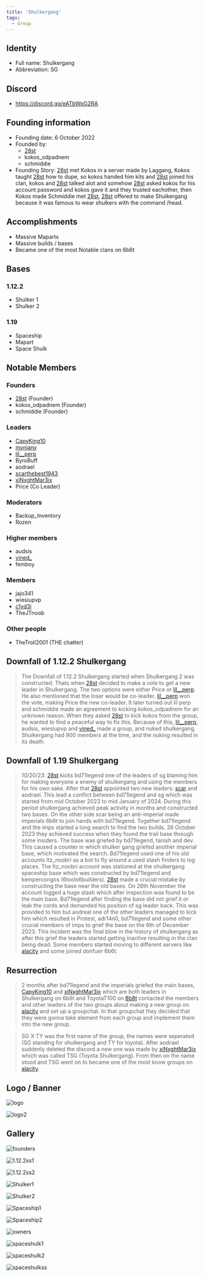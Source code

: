 ```yaml
---
title: 'Shulkergang'
tags:
  - Group
---
```


## Identity
* Full name: Shulkergang
* Abbreviation: SG

## Discord
* https://discord.gg/eATbWpG2RA

## Founding information
* Founding date: 6 October 2022
* Founded by: 
  * [28st](../Players/28st.md)
  * kokos_odpadnem
  * schmiddie
* Founding Story: [28st](../Players/28st.md) met Kokos in a server made by Laggang, Kokos taught [28st](../Players/28st.md) how to dupe, so kokos handed him kits and [28st](../Players/28st.md) joined his clan, kokos and [28st](../Players/28st.md) talked alot and somehow [28st](../Players/28st.md) asked kokos for his account password and kokos gave it and they trusted eachother, then Kokos made Schmiddie met [28st](../Players/28st.md), [28st](../Players/28st.md) offered to make Shulkergang because it was famous to wear shulkers with the command /head.

## Accomplishments
- Massive Maparts
- Massive builds / bases
- Became one of the most Notable clans on 6b6t

## Bases
### 1.12.2
- Shulker 1
- Shulker 2

### 1.19
- Spaceship
- Mapart
- Space Shulk

## Notable Members
### Founders
- [28st](../Players/28st.md) (Founder)
- kokos_odpadnem (Founder)
- schmiddie (Founder)

### Leaders
- [CapyKing10](../Players//capy.md)
- [myniany](../Players/myniany.md)
- [lil__perp](../Players/lilperp.md)
- ByroBuff
- aodrael
- [scarthebest1943](../Players/scar.md)
- [xiNxghtMar3ix](../Players/nxght.md)
- Price (Co Leader)

### Moderators
- Backup_Inventory
- Rozen

### Higher members
- audsis
- [vined_](../Players/vined.md)
- femboy

### Members
- jajo341
- wiesiupvp
- [c1yd3i](../Players/clyde.md)
- TheJTnoob

### Other people
- TheTroll2001 (THE chatter)

## Downfall of 1.12.2 Shulkergang
> The Downfall of 1.12.2 Shulkergang started when Shulkergang 2 was constructed. Thats when [28st](../Players/28st.md) decided to make a vote to get a new leader in Shulkergang. The two options were either Price or [lil__perp](../Players/lilperp.md). He also mentioned that the loser would be co-leader. [lil__perp](../Players/lilperp.md) won the vote, making Price the new co-leader. It later turned out lil perp and schmiddie made an agreement to kicking kokos_odpadnem for an unknown reason. When they asked [28st](../Players/28st.md) to kick kokos from the group, he wanted to find a peaceful way to fix this. Because of this, [lil__perp](../Players/lilperp.md), audsis, wiesiupvp and [vined_](../Players/vined.md) made a group, and nuked shulkergang. Shulkergang had 900 members at the time, and the nuking resulted in its death.

## Downfall of 1.19 Shulkergang
> 10/20/23: [28st](../Players/28st.md) kicks bd71legend one of the leaders of sg blaming him for making everyone a enemy of shulkergang and using the members for his own sake. After that [28st](../Players/28st.md) appointed two new leaders: [scar](../Players/scar.md) and aodrael.
> This lead a conflict between bd71legend and sg which was started from mid October 2023 to mid January of 2024. 
> During this period shulkergang achieved peak activity in months and constructed two bases. 
> On the other side scar being an anti-imperial made imperials 6b6t to join hands with bd71legend. 
> Together bd71legend and the imps started a long search to find the two builds. 
> 26 October 2023 they achieved success when they found the trail base through some insiders.
> The base was griefed by bd71legend, tanish and dev.
> This caused a counter in which shulker gang griefed another imperial base, which motivated the search. 
> Bd71legend used one of his old accounts Itz_noobri as a bot to fly around a used stash finders to log places.
> The Itz_noobri account was stationed at the shulkergang spaceship base which was constructed by bd71legend and kempercongos (6tools6builders).
> [28st](../Players/28st.md) made a crucial mistake by constructing the base near the old bases.
> On 26th November the account logged a huge stash which after inspection was found to be the main base.
> Bd71legend after finding the base did not grief it or leak the cords and demanded his position of sg leader back.
>This was provided to him but aodreal one of the other leaders managed to kick him which resulted in Protest, adr14n0, bd71legend  and some other crucial members of imps to grief the base on the 6th of December 2023.
> This incident was the final blow in the history of shulkergang as after this grief the leaders started getting inactive resulting in the clan being dead.
> Some members started moving to different servers like [alacity](../MCServers/alacity.md) and some joined donfuer 6b6t.

## Resurrection
> 2 months after bd71legend and the imperials griefed the main bases, [CapyKing10](../Players/capy.md) and [xiNxghtMar3ix](../Players/nxght.md) which are both leaders in Shulkergang on 6b6t and ToyotaT100 on [8b8t](../MCServers/8b8t.md) contacted the members and other leaders of the two groups about making a new group on [alacity](../MCServers/alacity.md) and set up a groupchat. In that groupchat they decided that they were gonna take element from each group and implement them into the new group.

> SG X TY was the first name of the group, the names were seperated (SG standing for shulkergang and TY for toyota). After aodrael suddenly deleted the discord a new one was made by [xiNxghtMar3ix](../Players/nxght.md) which was called TSG (Toyota Shulkergang). From then on the name stood and TSG went on to became one of the most know groups on [alacity](../MCServers/alacity.md). 

## Logo / Banner
![logo](../../static/img/groups/shulkergang/logo.png)

![logo2](../../static/img/groups/shulkergang/logo2.png)

## Gallery
![founders](../../static/img/groups/shulkergang/founders.png)

![1.12.2ss1](../../static/img/groups/shulkergang/1.12.2ss1.png)

![1.12.2ss2](../../static/img/groups/shulkergang/1.12.2ss2.png)

![Shulker1](../../static/img/groups/shulkergang/Shulker1.png)

![Shulker2](../../static/img/groups/shulkergang/Shulker2.png)

![Spaceship1](../../static/img/groups/shulkergang/Spaceship1.png)

![Spaceship2](../../static/img/groups/shulkergang/Spaceship2.png)

![owners](../../static/img/groups/shulkergang/owners.png)

![spaceshulk1](../../static/img/groups/shulkergang/spaceshulk1.png)

![spaceshulk2](../../static/img/groups/shulkergang/spaceshulk2.png)

![spaceshulkss](../../static/img/groups/shulkergang/spaceshulkss.png)

